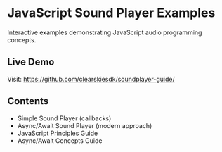 # JavaScript Sound Player Examples

Interactive examples demonstrating JavaScript audio programming concepts.

## Live Demo
Visit: https://github.com/clearskiesdk/soundplayer-guide/

## Contents
- Simple Sound Player (callbacks)
- Async/Await Sound Player (modern approach)
- JavaScript Principles Guide
- Async/Await Concepts Guide
